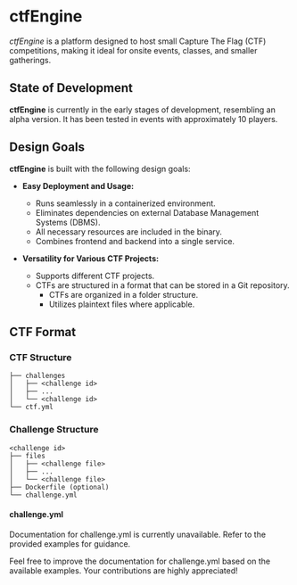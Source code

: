 # ctfEngine

_ctfEngine_ is a platform designed to host small Capture The Flag (CTF) competitions, making it ideal for onsite events,
classes, and smaller gatherings.

## State of Development

**ctfEngine** is currently in the early stages of development, resembling an alpha version.
It has been tested in events with approximately 10 players.

## Design Goals

**ctfEngine** is built with the following design goals:

- **Easy Deployment and Usage:**
    - Runs seamlessly in a containerized environment.
    - Eliminates dependencies on external Database Management Systems (DBMS).
    - All necessary resources are included in the binary.
    - Combines frontend and backend into a single service.

- **Versatility for Various CTF Projects:**
    - Supports different CTF projects.
    - CTFs are structured in a format that can be stored in a Git repository.
        - CTFs are organized in a folder structure.
        - Utilizes plaintext files where applicable.

## CTF Format

### CTF Structure

~~~
├── challenges
│   ├── <challenge id>
│   ├── ...
│   └── <challenge id>
└── ctf.yml
~~~

### Challenge Structure

~~~
<challenge id>
├── files
│   ├── <challenge file>
│   ├── ...
│   └── <challenge file>
├── Dockerfile (optional)
└── challenge.yml
~~~

#### challenge.yml

Documentation for challenge.yml is currently unavailable. Refer to the provided examples for guidance.

Feel free to improve the documentation for challenge.yml based on the available examples. Your contributions are highly
appreciated!

